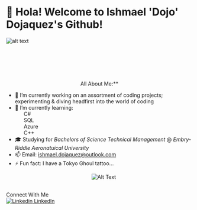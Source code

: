 # 👋 Hola! Welcome to Ishmael 'Dojo' Dojaquez's Github! 

![alt text](https://cdn.wallpapersafari.com/43/39/SI8Fdn.jpg)
<br>
<br>
<br>
<br>
<br>
<br><p style="text-align: center;">All About Me:**</p>
- 🔭 I’m currently working on an assortment of coding projects; experimenting & diving headfirst into the world of coding
- 🌱 I’m currently learning:
<br>&nbsp;&nbsp;&nbsp;&nbsp;&nbsp;&nbsp;C#
<br>&nbsp;&nbsp;&nbsp;&nbsp;&nbsp;&nbsp;SQL
<br>&nbsp;&nbsp;&nbsp;&nbsp;&nbsp;&nbsp;Azure
<br>&nbsp;&nbsp;&nbsp;&nbsp;&nbsp;&nbsp;C++
- 🎓 Studying for *Bachelors of Science Technical Management* @ *Embry-Riddle Aeronatuical University*
- 📫 Email: ishmael.dojaquez@outlook.com
- ⚡ Fun fact: I have a Tokyo Ghoul tattoo...
<br><p style="text-align: center;">![Alt Text](https://media.giphy.com/media/cCey0uDZ6Y09O/giphy.gif)</p>


<br>Connect With Me
<br>[![Linkedin](https://i.imgur.com/PZMBafx.png) LinkedIn](https://www.linkedin.com/in/ishmael-dojaquez)


<!--
**IshmaelDojaquez/IshmaelDojaquez** is a ✨ _special_ ✨ repository because its `README.md` (this file) appears on your GitHub profile.


- 🔭 I’m currently working on an assortment of coding projects; experimenting & diving headfirst into the world of coding
- 🌱 I’m currently learning 
    -C#
    -SQL
    -Azure
    -C++
- 🎓 Studying for Bachelors of Science Technical Management @ Embry-Riddle Aeronatuical University
- 📫 Email: ishmael.dojaquez@outlook.com
- ⚡ Fun fact: I am an adament weightlifter, fighter, and traveler


